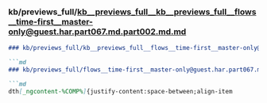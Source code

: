 ### kb/previews_full/kb__previews_full__kb__previews_full__flows__time-first__master-only@guest.har.part067.md.part002.md.md

```md
### kb/previews_full/kb__previews_full__flows__time-first__master-only@guest.har.part067.md.part002.md

```md
### kb/previews_full/flows__time-first__master-only@guest.har.part067.md (part 002)

```md
dth[_ngcontent-%COMP%]{justify-content:space-between;align-item
```

```

```

```
